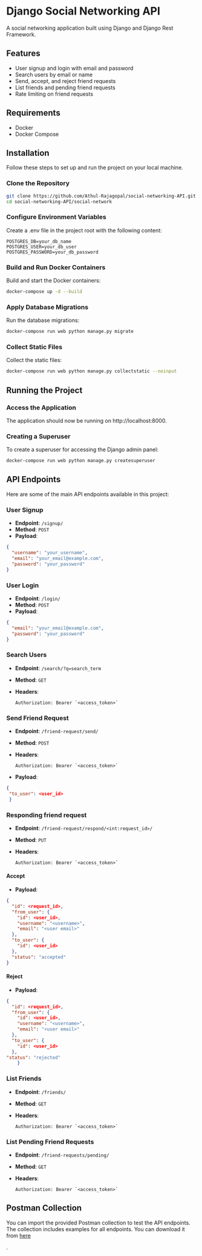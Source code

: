 # Django Social Networking API

A social networking application built using Django and Django Rest Framework.

## Features

- User signup and login with email and password
- Search users by email or name
- Send, accept, and reject friend requests
- List friends and pending friend requests
- Rate limiting on friend requests

## Requirements

- Docker
- Docker Compose

## Installation

Follow these steps to set up and run the project on your local machine.

### Clone the Repository

```bash
git clone https://github.com/Athul-Rajagopal/social-networking-API.git
cd social-networking-API/social-network
````

### Configure Environment Variables

Create a .env file in the project root with the following content:

```env
POSTGRES_DB=your_db_name
POSTGRES_USER=your_db_user
POSTGRES_PASSWORD=your_db_password
```

### Build and Run Docker Containers

Build and start the Docker containers:

```bash
docker-compose up -d --build
```

### Apply Database Migrations

Run the database migrations:

```bash
docker-compose run web python manage.py migrate
```

### Collect Static Files

Collect the static files:

```bash
docker-compose run web python manage.py collectstatic --noinput
```

## Running the Project

### Access the Application

The application should now be running on http://localhost:8000.

### Creating a Superuser

To create a superuser for accessing the Django admin panel:
```bash
docker-compose run web python manage.py createsuperuser
```

## API Endpoints

Here are some of the main API endpoints available in this project:

### User Signup

- **Endpoint**: `/signup/`
- **Method**: `POST`
- **Payload**:
``` json
{
  "username": "your_username",
  "email": "your_email@example.com",
  "password": "your_password"
}
```

### User Login

- **Endpoint**: `/login/`
- **Method**: `POST`
- **Payload**:
``` json
{
  "email": "your_email@example.com",
  "password": "your_password"
}
```

### Search Users

- **Endpoint**: `/search/?q=search_term`
- **Method**: `GET`
- **Headers**:
  
  ```
  Authorization: Bearer `<access_token>`
  ```

### Send Friend Request

- **Endpoint**: `/friend-request/send/`
- **Method**: `POST`
- **Headers**:
  
  ```
  Authorization: Bearer `<access_token>`
  ```
- **Payload**:
``` json
{
 "to_user": <user_id>
 }
```

### Responding friend request

- **Endpoint**: `/friend-request/respond/<int:request_id>/`
- **Method**: `PUT`
- **Headers**:
  
  ```
  Authorization: Bearer `<access_token>`
  ```

#### Accept

- **Payload**:
``` json
{
  "id": <request_id>,
  "from_user": {
    "id": <user_id>,
    "username": "<username>",
    "email": "<user email>"
  },
  "to_user": {
    "id": <user_id>
  },
  "status": "accepted"
}
```

#### Reject

- **Payload**:
``` json
{
  "id": <request_id>,
  "from_user": {
    "id": <user_id>,
    "username": "<username>",
    "email": "<user email>"
  },
  "to_user": {
    "id": <user_id>
  },
"status": "rejected"
    }
```

### List Friends

- **Endpoint**: `/friends/`
- **Method**: `GET`
- **Headers**:
  
  ```
  Authorization: Bearer `<access_token>`
  ```

### List Pending Friend Requests

- **Endpoint**: `/friend-requests/pending/`
- **Method**: `GET`
- **Headers**:
  
  ```
  Authorization: Bearer `<access_token>`
  ```


## Postman Collection

You can import the provided Postman collection to test the API endpoints. The collection includes examples for all endpoints. You can download it from [here](https://www.postman.com/athulrajagopal/workspace/accunox/collection/27782030-26f06caa-9e12-4ff4-9d0a-696645e8d1e2?action=share&creator=27782030)

.



